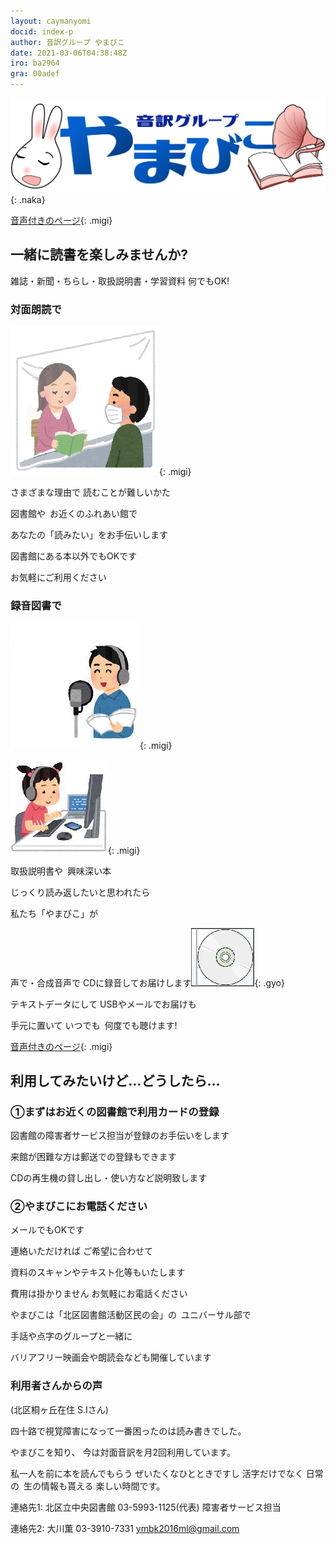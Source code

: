 ```yaml
---
layout: caymanyomi
docid: index-p
author: 音訳グループ やまびこ
date: 2021-03-06T04:38:48Z
iro: ba2964
gra: 00adef
---
```

![ロゴ](media/index/logo-w2color.png){: .naka}

[音声付きのページ](index-s.html){: .migi}

## <span data-dur="3.828" data-begin="2.750" id="xmri_0001" markdown="1">一緒に読書を楽しみませんか?</span>

<span data-dur="5.101" data-begin="6.578" id="xmri_0002" markdown="1">雑誌・新聞・ちらし・取扱説明書・学習資料</span>
<span data-dur="3.543" data-begin="11.679" id="xmri_0003" markdown="1">何でもOK!</span>


### <span data-dur="2.064" data-begin="15.222" id="xmri_0004" markdown="1">対面朗読で</span>

![対面朗読のイラスト](media/index/image00001.png){: .migi}

<span data-dur="1.716" data-begin="18.436" id="xmri_0006" markdown="1">さまざまな理由で</span>
<span data-dur="2.613" data-begin="20.152" id="xmri_0007" markdown="1">読むことが難しいかた</span>

<span data-dur="3.327" data-begin="22.765" id="xmri_0008" markdown="1">図書館や&ensp;お近くのふれあい館で</span>

<span data-dur="3.292" data-begin="26.092" id="xmri_0009" markdown="1">あなたの「読みたい」をお手伝いします</span>

<span data-dur="3.357" data-begin="29.384" id="xmri_000A" markdown="1">図書館にある本以外でもOKです</span>

<span data-dur="3.264" data-begin="32.741" id="xmri_000B" markdown="1">お気軽にご利用ください</span>


### <span data-dur="1.959" data-begin="36.005" id="xmri_000C" markdown="1">録音図書で</span>

![録音のイラスト](media/index/image00002.png){: .migi}

![編集のイラスト](media/index/image00003.png){: .migi}

<span data-dur="3.646" data-begin="40.264" id="xmri_000F" markdown="1">取扱説明書や&ensp;興味深い本</span>

<span data-dur="3.088" data-begin="43.910" id="xmri_0010" markdown="1">じっくり読み返したいと思われたら</span>

<span data-dur="2.545" data-begin="48.148" id="xmri_0012" markdown="1">私たち「やまびこ」が</span>

<span data-dur="2.194" data-begin="50.693" id="xmri_0013" markdown="1">声で・合成音声で</span>
<span data-dur="3.198" data-begin="52.887" id="xmri_0014" markdown="1">CDに録音してお届けします</span>![CD](media/index/image00004.png){: .gyo}

<span data-dur="1.748" data-begin="56.085" id="xmri_0015" markdown="1">テキストデータにして</span>
<span data-dur="2.925" data-begin="57.833" id="xmri_0016" markdown="1">USBやメールでお届けも</span>

<span data-dur="1.444" data-begin="60.758" id="xmri_0017" markdown="1">手元に置いて</span>
<span data-dur="4.43" data-begin="62.202" id="xmri_0018" markdown="1">いつでも&ensp;何度でも聴けます!</span>


[音声付きのページ](index-s.html){: .migi}

## <span data-dur="4.79" data-begin="66.632" id="xmri_0019" markdown="1">利用してみたいけど…どうしたら…</span>


### <span data-dur="1.065" data-begin="71.422" id="xmri_001A" markdown="1">①</span><span data-dur="4.667" data-begin="72.487" id="xmri_001B" markdown="1">まずはお近くの図書館で利用カードの登録</span>

<span data-dur="5.35" data-begin="77.154" id="xmri_001C" markdown="1">図書館の障害者サービス担当が登録のお手伝いをします</span>

<span data-dur="4.799" data-begin="82.504" id="xmri_001D" markdown="1">来館が困難な方は郵送での登録もできます</span>

<span data-dur="5.793" data-begin="87.303" id="xmri_001E" markdown="1">CDの再生機の貸し出し・使い方など説明致します</span>


### <span data-dur="0.928" data-begin="93.096" id="xmri_001F" markdown="1">②</span><span data-dur="2.107" data-begin="94.024" id="xmri_0020" markdown="1">やまびこにお電話ください</span>

<span data-dur="2.328" data-begin="96.131" id="xmri_0021" markdown="1">メールでもOKです</span>

<span data-dur="1.727" data-begin="98.459" id="xmri_0022" markdown="1">連絡いただければ</span>
<span data-dur="2.262" data-begin="100.186" id="xmri_0023" markdown="1">ご希望に合わせて</span>

<span data-dur="3.685" data-begin="102.448" id="xmri_0024" markdown="1">資料のスキャンやテキスト化等もいたします</span>

<span data-dur="1.792" data-begin="106.133" id="xmri_0025" markdown="1">費用は掛かりません</span>
<span data-dur="3.238" data-begin="107.925" id="xmri_0026" markdown="1">お気軽にお電話ください</span>

<span data-dur="5.478" data-begin="111.163" id="xmri_0027" markdown="1">やまびこは「北区図書館活動区民の会」の&ensp;ユニバーサル部で</span>

<span data-dur="3.008" data-begin="116.641" id="xmri_0028" markdown="1">手話や点字のグループと一緒に</span>

<span data-dur="5.195" data-begin="119.649" id="xmri_0029" markdown="1">バリアフリー映画会や朗読会なども開催しています</span>


### <span data-dur="1.935" data-begin="124.844" id="xmri_002A" markdown="1">利用者さんからの声</span>

<span data-dur="1.993" data-begin="126.779" id="xmri_002B" markdown="1">(北区桐ヶ丘在住</span>
<span data-dur="1.758" data-begin="128.772" id="xmri_002C" markdown="1">S.Iさん)</span>

<span data-dur="5.897" data-begin="130.530" id="xmri_002D" markdown="1">四十路で視覚障害になって一番困ったのは読み書きでした。</span>

<span data-dur="1.452" data-begin="136.427" id="xmri_002E" markdown="1">やまびこを知り、</span>
<span data-dur="5.643" data-begin="137.879" id="xmri_002F" markdown="1">今は対面音訳を月2回利用しています。</span>

<span data-dur="3.013" data-begin="143.522" id="xmri_0030" markdown="1">私一人を前に本を読んでもらう</span>
<span data-dur="2.045" data-begin="146.535" id="xmri_0031" markdown="1">ぜいたくなひとときですし</span>
<span data-dur="1.624" data-begin="148.580" id="xmri_0032" markdown="1">活字だけでなく</span>
<span data-dur="2.828" data-begin="150.204" id="xmri_0033" markdown="1">日常の&ensp;生の情報も貰える</span>
<span data-dur="3.699" data-begin="153.032" id="xmri_0034" markdown="1">楽しい時間です。</span>

<span data-dur="1.566" data-begin="156.731" id="xmri_0035" markdown="1">連絡先1:</span>
<span data-dur="2.083" data-begin="158.297" id="xmri_0036" markdown="1">北区立中央図書館</span>
<span data-dur="4.496" data-begin="160.380" id="xmri_0037" markdown="1">03-5993-1125(代表)</span>
<span data-dur="2.699" data-begin="164.876" id="xmri_0038" markdown="1">障害者サービス担当</span>

<span data-dur="1.396" data-begin="167.575" id="xmri_0039" markdown="1">連絡先2:</span>
<span data-dur="1.378" data-begin="168.971" id="xmri_003A" markdown="1">大川薫</span>
<span data-dur="3.805" data-begin="170.349" id="xmri_003B" markdown="1">03-3910-7331</span>
<a data-dur="13.044" data-begin="174.154" id="xmri_003C" markdown="1" href="mailto:ymbk2016ml@gmail.com?Subject=チラシから">ymbk2016ml@gmail.com</a>

